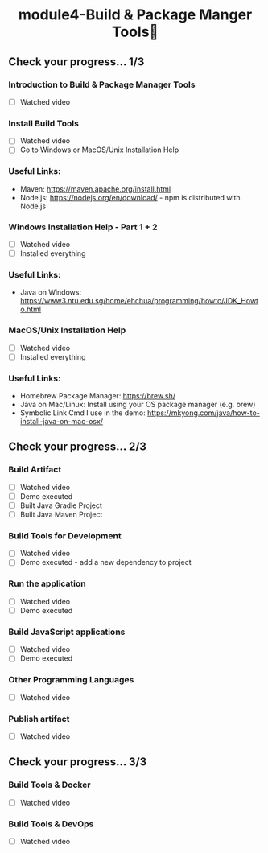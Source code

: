 <h1 align="center">module4-Build & Package Manger Tools🥳</h1>

## Check your progress... 1/3

### Introduction to Build & Package Manager Tools
- [ ] Watched video
### Install Build Tools
- [ ] Watched video
- [ ] Go to Windows or MacOS/Unix Installation Help
### Useful Links:
- Maven: https://maven.apache.org/install.html
- Node.js: https://nodejs.org/en/download/ - npm is distributed with Node.js
### Windows Installation Help - Part 1 + 2
- [ ] Watched video
- [ ] Installed everything
### Useful Links:
- Java on Windows: 
https://www3.ntu.edu.sg/home/ehchua/programming/howto/JDK_Howto.html
### MacOS/Unix Installation Help
- [ ] Watched video
- [ ] Installed everything
### Useful Links:
- Homebrew Package Manager: https://brew.sh/
- Java on Mac/Linux: Install using your OS package manager (e.g. brew)
- Symbolic Link Cmd I use in the demo: 
https://mkyong.com/java/how-to-install-java-on-mac-osx/

## Check your progress… 2/3

### Build Artifact
- [ ] Watched video
- [ ] Demo executed
- [ ] Built Java Gradle Project
- [ ] Built Java Maven Project
### Build Tools for Development 
- [ ] Watched video
- [ ] Demo executed - add a new dependency to project
### Run the application
- [ ] Watched video
- [ ] Demo executed
### Build JavaScript applications 
- [ ] Watched video
- [ ] Demo executed
### Other Programming Languages 
- [ ] Watched video
### Publish artifact 
- [ ] Watched video

## Check your progress… 3/3

### Build Tools & Docker 
- [ ] Watched video
### Build Tools & DevOps 
- [ ] Watched video

